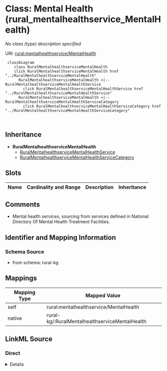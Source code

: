 

# Class: Mental Health (rural_mentalhealthservice_MentalHealth)


_No class (type) description specified_





URI: [rural:mentalhealthservice/MentalHealth](http://sail.ua.edu/ruralkg/mentalhealthservice/MentalHealth)






```mermaid
 classDiagram
    class RuralMentalhealthserviceMentalHealth
    click RuralMentalhealthserviceMentalHealth href "../RuralMentalhealthserviceMentalHealth"
      RuralMentalhealthserviceMentalHealth <|-- RuralMentalhealthserviceMentalHealthService
        click RuralMentalhealthserviceMentalHealthService href "../RuralMentalhealthserviceMentalHealthService"
      RuralMentalhealthserviceMentalHealth <|-- RuralMentalhealthserviceMentalHealthServiceCategory
        click RuralMentalhealthserviceMentalHealthServiceCategory href "../RuralMentalhealthserviceMentalHealthServiceCategory"
      
      
```





## Inheritance
* **RuralMentalhealthserviceMentalHealth**
    * [RuralMentalhealthserviceMentalHealthService](../classes/RuralMentalhealthserviceMentalHealthService.md)
    * [RuralMentalhealthserviceMentalHealthServiceCategory](../classes/RuralMentalhealthserviceMentalHealthServiceCategory.md)



## Slots

| Name | Cardinality and Range | Description | Inheritance |
| ---  | --- | --- | --- |









## Comments

* Mental health services, sourcing from services defined in National Directory Of Mental Health Treatment Facilities.

## Identifier and Mapping Information







### Schema Source


* from schema: rural-kg




## Mappings

| Mapping Type | Mapped Value |
| ---  | ---  |
| self | rural:mentalhealthservice/MentalHealth |
| native | rural-kg/:RuralMentalhealthserviceMentalHealth |







## LinkML Source

<!-- TODO: investigate https://stackoverflow.com/questions/37606292/how-to-create-tabbed-code-blocks-in-mkdocs-or-sphinx -->

### Direct

<details>
```yaml
name: rural_mentalhealthservice_MentalHealth
conforms_to: No schema conformance document specified
description: No class (type) description specified
title: Mental Health
notes:
- Class with 0 occurrences.
comments:
- Mental health services, sourcing from services defined in National Directory Of
  Mental Health Treatment Facilities.
from_schema: rural-kg
source: http://sail.ua.edu/ruralkg/ontology
rank: 1000
class_uri: rural:mentalhealthservice/MentalHealth

```
</details>

### Induced

<details>
```yaml
name: rural_mentalhealthservice_MentalHealth
conforms_to: No schema conformance document specified
description: No class (type) description specified
title: Mental Health
notes:
- Class with 0 occurrences.
comments:
- Mental health services, sourcing from services defined in National Directory Of
  Mental Health Treatment Facilities.
from_schema: rural-kg
source: http://sail.ua.edu/ruralkg/ontology
rank: 1000
class_uri: rural:mentalhealthservice/MentalHealth

```
</details>
